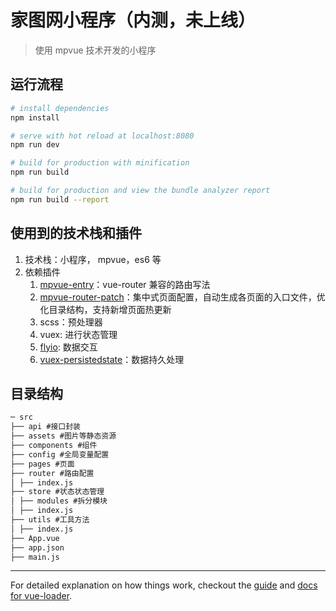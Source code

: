 # 家图网小程序（内测，未上线）

> 使用 mpvue 技术开发的小程序

## 运行流程

```bash
# install dependencies
npm install

# serve with hot reload at localhost:8080
npm run dev

# build for production with minification
npm run build

# build for production and view the bundle analyzer report
npm run build --report
```

## 使用到的技术栈和插件

1.  技术栈：小程序， mpvue，es6 等
2.  依赖插件
    1.  [mpvue-entry](https://link.juejin.im/?target=https%3A%2F%2Fgithub.com%2FF-loat%2Fmpvue-entry)：vue-router 兼容的路由写法
    2.  [mpvue-router-patch](https://link.juejin.im/?target=https%3A%2F%2Fgithub.com%2FF-loat%2Fmpvue-entry)：集中式页面配置，自动生成各页面的入口文件，优化目录结构，支持新增页面热更新
    3.  scss：预处理器
    4.  vuex: 进行状态管理
    5.  [flyio](https://link.juejin.im/?target=https%3A%2F%2Fgithub.com%2Fwendux%2Ffly): 数据交互
    6.  [vuex-persistedstate](https://github.com/robinvdvleuten/vuex-persistedstate)：数据持久处理

## 目录结构

```md
─ src
├── api #接口封装
├── assets #图片等静态资源
├── components #组件
├── config #全局变量配置
├── pages #页面
├── router #路由配置
│ ├── index.js
├── store #状态状态管理
│ ├── modules #拆分模块
│ ├── index.js
├── utils #工具方法
│ ├── index.js
├── App.vue
├── app.json
├── main.js
```

---

For detailed explanation on how things work, checkout the [guide](http://vuejs-templates.github.io/webpack/) and [docs for vue-loader](http://vuejs.github.io/vue-loader).
